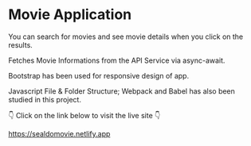 # Movie Application

You can search for movies and see movie details when you click on the results.

Fetches Movie Informations from the API Service via async-await.

Bootstrap has been used for responsive design of app.

Javascript File & Folder Structure; Webpack and Babel has also been studied in this project.

👇 Click on the link below to visit the live site 👇

https://sealdomovie.netlify.app